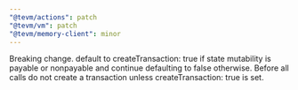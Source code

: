 ```yaml
---
"@tevm/actions": patch
"@tevm/vm": patch
"@tevm/memory-client": minor
---
```


Breaking change. default to createTransaction: true if state mutability is payable or nonpayable and continue defaulting to false otherwise. Before all calls do not create a transaction unless createTransaction: true is set.
